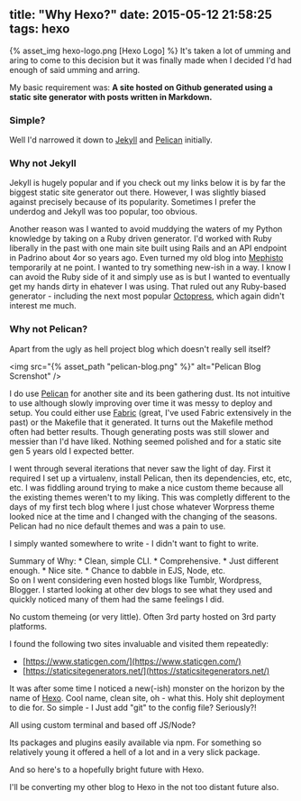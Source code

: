 title: "Why Hexo?"
date: 2015-05-12 21:58:25
tags: hexo
---

{% asset_img hexo-logo.png [Hexo Logo] %} It's taken a lot of umming and aring to come to this decision but it 
was finally made when I decided I'd had enough of said umming and arring.

My basic requirement was: 
**A site hosted on Github generated using a static site generator with posts written in Markdown.**

### Simple?
Well I'd narrowed it down to [Jekyll](http://jekyllrb.com/) and [Pelican](http://blog.getpelican.com/) initially.

### Why not Jekyll
Jekyll is hugely popular and if you check out my links below it is by far the biggest static site generator out there. However, I was slightly biased against precisely because of its popularity. Sometimes I prefer the underdog and Jekyll was too popular, too obvious.

Another reason was I wanted to avoid muddying the waters of my Python knowledge by taking on a Ruby driven generator. I'd worked with Ruby liberally in the past with one main site built using Rails and an API endpoint in Padrino about 4or so years ago. Even turned my old blog into [Mephisto](http://stackoverflow.com/questions/4609821/what-happened-to-mephisto) temporarily at ne point. I wanted to try something new-ish in a way.
I know I can avoid the Ruby side of it and simply use as is but I wanted to eventually get my hands dirty in ehatever I was using. That ruled out any Ruby-based generator - including the next most popular [Octopress](http://octopress.org), which again didn't interest me much.

### Why not Pelican?
Apart from the ugly as hell project blog which doesn't really sell itself?

<img src="{% asset_path "pelican-blog.png" %}" alt="Pelican Blog Screnshot" />

I do use [Pelican](http://blog.getpelican.com/) for another site and its been gathering dust. Its not intuitive to use although slowly improving over time it was messy to deploy and setup. You could either use [Fabric](http://www.fabfile.org/) (great, I've used Fabric extensively in the past) or the Makefile that it generated. It turns out the Makefile method often had better results. Though generating posts was still slower and messier than I'd have liked. Nothing seemed polished and for a static site gen 5 years old I expected better.

I went through several iterations that never saw the light of day. First it required I set up a virtualenv, install Pelican, then its dependencies, etc, etc, etc. I was fiddling around trying to make a nice custom theme because all the existing themes weren't to my liking. This was completly different to the days of my first tech blog where I just chose whatever Worpress theme looked nice at the time and I changed with the changing of the seasons. Pelican had no nice default themes and was a pain to use.

I simply wanted somewhere to write - I didn't want to fight to write.
<aside>
Summary of Why:
* Clean, simple CLI.
* Comprehensive.
* Just different enough.
* Nice site.
* Chance to dabble in EJS, Node, etc.
</aside>
So on I went considering even hosted blogs like Tumblr, Wordpress, Blogger. I started looking at other dev blogs to see what they used and quickly noticed many of them had the same feelings I did. 

No custom themeing (or very little). Often 3rd party hosted on 3rd party platforms. 

I found the following two sites invaluable and visited them repeatedly:

* [https://www.staticgen.com/](https://www.staticgen.com/)
* [https://staticsitegenerators.net/](https://staticsitegenerators.net/)

It was after some time I noticed a new(-ish) monster on the horizon by the name of [Hexo](http://hexo.io). Cool name, clean site, oh - what this. Holy shit deployment to die for. So simple - I Just add "git" to the config file? Seriously?!

All using custom terminal and based off JS/Node?

Its packages and plugins easily available via npm. For something so relatively young it offered a hell of a lot and in a very slick package.

And so here's to a hopefully bright future with Hexo.

<aside>I'll be converting my other blog to Hexo in the not too distant future also.</aside>